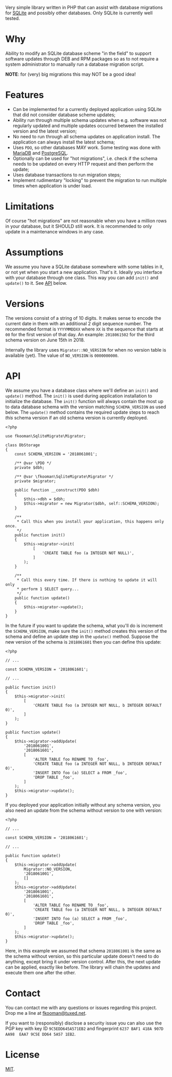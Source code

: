 Very simple library written in PHP that can assist with database migrations for 
[SQLite](https://www.sqlite.org/index.html) and possibly other databases. Only 
SQLite is currently well tested.

# Why

Ability to modify an SQLite database scheme "in the field" to support software 
updates through DEB and RPM packages so as to not require a system 
administrator to manually run a database migration script.

**NOTE**: for (very) big migrations this may NOT be a good idea!

# Features

* Can be implemented for a currently deployed application using SQLite that
  did not consider database scheme updates;
* Ability run through multiple schema updates when e.g. software was not 
  regularly updated and multiple updates occurred between the installed version
  and the latest version;
* No need to run through all schema updates on application install. The 
  application can always install the latest schema;
* Uses `PDO`, so other databases MAY work. Some testing was done with 
  [MariaDB](https://mariadb.org/) and 
  [PostgreSQL](https://www.postgresql.org/).
* Optionally can be used for "hot migrations", i.e. check if the schema needs 
  to be updated on every HTTP request and then perform the update;
* Uses database transactions to run migration steps;
* Implement rudimentary "locking" to prevent the migration to run multiple 
  times when application is under load.

# Limitations

Of course "hot migrations" are not reasonable when you have a million rows in
your database, but it SHOULD still work. It is recommended to only update in
a maintenance windows in any case.

# Assumptions

We assume you have a SQLite database somewhere with some tables in it, or not 
yet when you start a new application. That's it. Ideally you interface with 
your database through one class. This way you can add `init()` and `update()` 
to it. See [API](#api) below.

# Versions

The versions consist of a string of 10 digits. It makes sense to encode the 
current date in them with an additional 2 digit sequence number. The 
recommended format is `YYYYMMDDXX` where `XX` is the sequence that starts at 
`00` for the first version of that day. An example: `2018061502` for the 
third schema version on June 15th in 2018.

Internally the library uses `Migrator::NO_VERSION` for when no version table is 
available (yet). The value of `NO_VERSION` is `0000000000`.

# API

We assume you have a database class where we'll define an `init()` and 
`update()` method. The `init()` is used during application installation to 
initialize the database. The `init()` function will always contain the most up 
to data database schema with the version matching `SCHEMA_VERSION` as used 
below. The `update()` method contains the required update steps to reach *this* 
schema version if an old schema version is currently deployed.

    <?php

    use fkooman\SqliteMigrate\Migrator;

    class DbStorage
    {
        const SCHEMA_VERSION = '2018061001';

        /** @var \PDO */
        private $dbh;

        /** @var \fkooman\SqliteMigrate\Migrator */
        private $migrator;

        public function __construct(PDO $dbh)
        {
            $this->dbh = $dbh;
            $this->migrator = new Migrator($dbh, self::SCHEMA_VERSION);
        }

        /**
         * Call this when you install your application, this happens only once.
         */
        public function init()
        {
            $this->migrator->init(
                [
                    'CREATE TABLE foo (a INTEGER NOT NULL)',
                ]
            );
        }

        /**
         * Call this every time. If there is nothing to update it will only
         * perform 1 SELECT query...
         */
        public function update()
        {
            $this->migrator->update();
        }
    }

In the future if you want to update the schema, what you'll do is increment the 
`SCHEMA_VERSION`, make sure the `init()` method creates this version of the 
schema and define an update step in the `update()` method. Suppose the new 
version of the schema is `2018061601` then you can define this update:

    <?php 

    // ...

    const SCHEMA_VERSION = '2018061601';

    // ...

    public function init()
    {
        $this->migrator->init(
            [
                'CREATE TABLE foo (a INTEGER NOT NULL, b INTEGER DEFAULT 0)',
            ]
        );
    }

    public function update()
    {
        $this->migrator->addUpdate(
            '2018061001',
            '2018061601',
            [
                'ALTER TABLE foo RENAME TO _foo',
                'CREATE TABLE foo (a INTEGER NOT NULL, b INTEGER DEFAULT 0)',
                'INSERT INTO foo (a) SELECT a FROM _foo',
                'DROP TABLE _foo',
            ]
        );
        $this->migrator->update();
    }

If you deployed your application initially without any schema version, you 
also need an update from the schema without version to one with version:

    <?php

    // ...

    const SCHEMA_VERSION = '2018061601';

    // ...

    public function update()
    {
        $this->migrator->addUpdate(
            Migrator::NO_VERSION,
            '2018061001',
            []
        );
        $this->migrator->addUpdate(
            '2018061001',
            '2018061601',
            [
                'ALTER TABLE foo RENAME TO _foo',
                'CREATE TABLE foo (a INTEGER NOT NULL, b INTEGER DEFAULT 0)',
                'INSERT INTO foo (a) SELECT a FROM _foo',
                'DROP TABLE _foo',
            ]
        );
        $this->migrator->update();
    }

Here, in this example we assumed that schema `2018061001` is the same as the 
schema without version, so this particular update doesn't need to do anything, 
except bring it under version control. After this, the next update can be 
applied, exactly like before. The library will chain the updates and execute
them one after the other.

# Contact

You can contact me with any questions or issues regarding this project. Drop
me a line at [fkooman@tuxed.net](mailto:fkooman@tuxed.net).

If you want to (responsibly) disclose a security issue you can also use the
PGP key with key ID `9C5EDD645A571EB2` and fingerprint
`6237 BAF1 418A 907D AA98  EAA7 9C5E DD64 5A57 1EB2`.

# License

[MIT](LICENSE).
